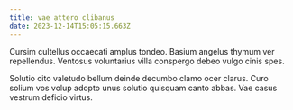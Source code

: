 ```yaml
---
title: vae attero clibanus
date: 2023-12-14T15:05:15.663Z
---
```


Cursim cultellus occaecati amplus tondeo. Basium angelus thymum ver repellendus. Ventosus voluntarius villa conspergo debeo vulgo cinis spes.

Solutio cito valetudo bellum deinde decumbo clamo ocer clarus. Curo solium vos volup adopto unus solutio quisquam canto abbas. Vae casus vestrum deficio virtus.